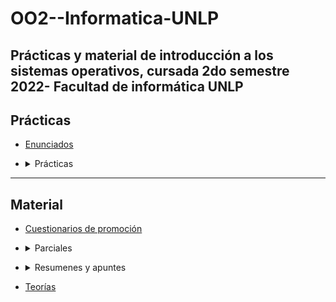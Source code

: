# OO2--Informatica-UNLP
Prácticas y material de introducción a los sistemas operativos, cursada 2do semestre 2022- Facultad de informática UNLP
-----
## Prácticas ##
* [Enunciados](https://github.com/ssofiaavila/OO2--Informatica-UNLP/tree/main/Enunciados)

* <details>
  <summary> Prácticas</summary>

  * [Práctica 1](https://github.com/ssofiaavila/OO2--Informatica-UNLP/tree/main/Pr%C3%A1cticas/Pr%C3%A1ctica%201)
  * [Práctica 2](https://github.com/ssofiaavila/OO2--Informatica-UNLP/tree/main/Pr%C3%A1cticas/Pr%C3%A1ctica%202)
  * [Práctica 3](https://github.com/ssofiaavila/OO2--Informatica-UNLP/tree/main/Pr%C3%A1cticas/Pr%C3%A1ctica%203)
  * [Práctica 4](https://github.com/ssofiaavila/OO2--Informatica-UNLP/tree/main/Pr%C3%A1cticas/Pr%C3%A1ctica%204)
  * [Práctica 5](https://github.com/ssofiaavila/OO2--Informatica-UNLP/tree/main/Pr%C3%A1cticas/Pr%C3%A1ctica%205)
  * [Práctica 6](https://github.com/ssofiaavila/OO2--Informatica-UNLP/tree/main/Pr%C3%A1cticas/Pr%C3%A1ctica%206)
  * [Práctica 7](https://github.com/ssofiaavila/OO2--Informatica-UNLP/tree/main/Pr%C3%A1cticas/Pr%C3%A1ctica%207)
  * [UML's](https://github.com/ssofiaavila/OO2--Informatica-UNLP/tree/main/Pr%C3%A1cticas/UML's)

</details>

----
## Material ##
* [Cuestionarios de promoción](https://github.com/ssofiaavila/OO2--Informatica-UNLP/tree/main/Cuestionarios%20de%20promoci%C3%B3n)

* <details>
  <summary>Parciales</summary>  
  
  * [Primera fecha](https://github.com/ssofiaavila/OO2--Informatica-UNLP/tree/main/Parciales/Primera%20fecha)
  
  * [Segunda fecha](https://github.com/ssofiaavila/OO2--Informatica-UNLP/blob/main/Parciales/Enunciado%20parcial%202da%20fecha.pdf)  
 
 </details>
 
* <details>
  <summary>Resumenes y apuntes </summary>  
  
  * [Bad smells + refactoring](https://github.com/ssofiaavila/OO2--Informatica-UNLP/blob/main/Resumenes%20%2B%20apuntes/Apunte%20bad%20smells%20%2B%20refactorings.pdf)
  * [Plantillas y ganchos](https://github.com/ssofiaavila/OO2--Informatica-UNLP/blob/main/Resumenes%20%2B%20apuntes/OO2%20plantillas%20y%20ganchos.pdf)
  * [Frameworks](https://github.com/ssofiaavila/OO2--Informatica-UNLP/blob/main/Resumenes%20%2B%20apuntes/OO2%20resumen%20frameworks.pdf)
  * [Patrones](https://github.com/ssofiaavila/OO2--Informatica-UNLP/blob/main/Resumenes%20%2B%20apuntes/OO2%20resumen%20patrones.pdf)
  * [UML](https://github.com/ssofiaavila/OO2--Informatica-UNLP/blob/main/Resumenes%20%2B%20apuntes/Repaso%20UML.pdf)
  * [Streams](https://github.com/ssofiaavila/OO2--Informatica-UNLP/blob/main/Resumenes%20%2B%20apuntes/Repaso%20de%20streams.pdf)
  
 </details>
 
 * [Teorías](https://github.com/ssofiaavila/OO2--Informatica-UNLP/tree/main/Teor%C3%ADas)

